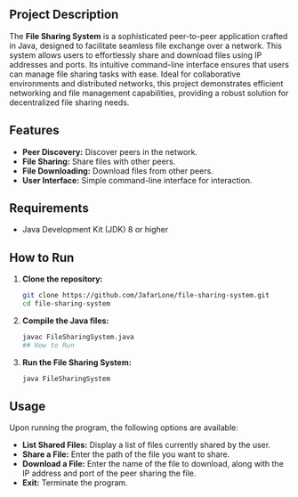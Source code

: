## Project Description

The **File Sharing System** is a sophisticated peer-to-peer application crafted in Java, designed to facilitate seamless file exchange over a network. This system allows users to effortlessly share and download files using IP addresses and ports. Its intuitive command-line interface ensures that users can manage file sharing tasks with ease. Ideal for collaborative environments and distributed networks, this project demonstrates efficient networking and file management capabilities, providing a robust solution for decentralized file sharing needs.


## Features

- **Peer Discovery:** Discover peers in the network.
- **File Sharing:** Share files with other peers.
- **File Downloading:** Download files from other peers.
- **User Interface:** Simple command-line interface for interaction.

## Requirements

- Java Development Kit (JDK) 8 or higher

## How to Run

1. **Clone the repository:**
   ```sh
   git clone https://github.com/JafarLone/file-sharing-system.git
   cd file-sharing-system
2. **Compile the Java files:**
   ```sh
   javac FileSharingSystem.java
   ## How to Run

3. **Run the File Sharing System:**
   ```sh
   java FileSharingSystem
## Usage

Upon running the program, the following options are available:

- **List Shared Files:** Display a list of files currently shared by the user.
- **Share a File:** Enter the path of the file you want to share.
- **Download a File:** Enter the name of the file to download, along with the IP address and port of the peer sharing the file.
- **Exit:** Terminate the program.
